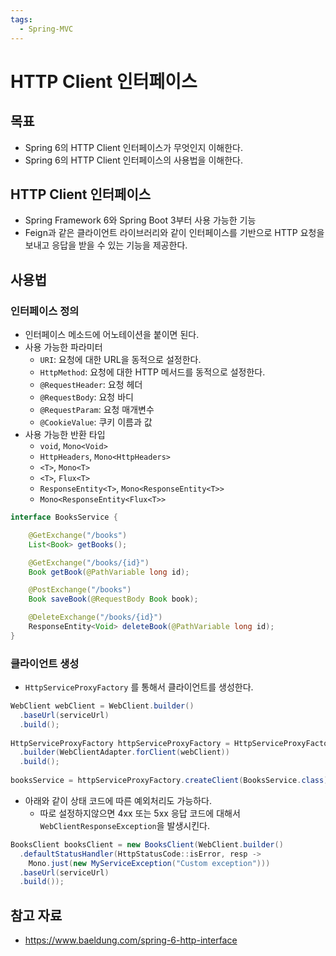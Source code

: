 ```yaml
---
tags:
  - Spring-MVC
---
```

# HTTP Client 인터페이스

## 목표

- Spring 6의 HTTP Client 인터페이스가 무엇인지 이해한다.
- Spring 6의 HTTP Client 인터페이스의 사용법을 이해한다.

## HTTP Client 인터페이스

- Spring Framework 6와 Spring Boot 3부터 사용 가능한 기능
- Feign과 같은 클라이언트 라이브러리와 같이 인터페이스를 기반으로 HTTP 요청을 보내고 응답을 받을 수 있는 기능을 제공한다.

## 사용법

### 인터페이스 정의

- 인터페이스 메소드에 어노테이션을 붙이면 된다.
- 사용 가능한 파라미터
	- `URI`: 요청에 대한 URL을 동적으로 설정한다.
	- `HttpMethod`: 요청에 대한 HTTP 메서드를 동적으로 설정한다.
	- `@RequestHeader`: 요청 헤더 
	- `@RequestBody`: 요청 바디
	- `@RequestParam`: 요청 매개변수
	- `@CookieValue`: 쿠키 이름과 값
- 사용 가능한 반환 타입
	- `void`, `Mono<Void>`
	- `HttpHeaders`, `Mono<HttpHeaders>`
	- `<T>`, `Mono<T>`
	- `<T>`, `Flux<T>`
	- `ResponseEntity<T>`, `Mono<ResponseEntity<T>>`
	- `Mono<ResponseEntity<Flux<T>>`

```java
interface BooksService {

    @GetExchange("/books")
    List<Book> getBooks();

    @GetExchange("/books/{id}")
    Book getBook(@PathVariable long id);

    @PostExchange("/books")
    Book saveBook(@RequestBody Book book);

    @DeleteExchange("/books/{id}")
    ResponseEntity<Void> deleteBook(@PathVariable long id);
}
```

### 클라이언트 생성

- `HttpServiceProxyFactory` 를 통해서 클라이언트를 생성한다.

```java
WebClient webClient = WebClient.builder()
  .baseUrl(serviceUrl)
  .build();
  
HttpServiceProxyFactory httpServiceProxyFactory = HttpServiceProxyFactory
  .builder(WebClientAdapter.forClient(webClient))
  .build();
  
booksService = httpServiceProxyFactory.createClient(BooksService.class);
```

- 아래와 같이 상태 코드에 따른 예외처리도 가능하다.
	- 따로 설정하지않으면 4xx 또는 5xx 응답 코드에 대해서 `WebClientResponseException`을 발생시킨다.

```java
BooksClient booksClient = new BooksClient(WebClient.builder()
  .defaultStatusHandler(HttpStatusCode::isError, resp ->
    Mono.just(new MyServiceException("Custom exception")))
  .baseUrl(serviceUrl)
  .build());
```

## 참고 자료

- https://www.baeldung.com/spring-6-http-interface